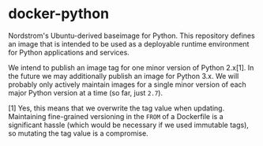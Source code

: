 # docker-python

Nordstrom's Ubuntu-derived baseimage for Python. This repository defines an image that is intended to be used as a deployable runtime environment for Python applications and services.

We intend to publish an image tag for one minor version of Python 2.x[1]. In the future we may additionally publish an image for Python 3.x. We will probably only actively maintain images for a single minor version of each major Python version at a time (so far, just `2.7`).

[1] Yes, this means that we overwrite the tag value when updating. Maintaining fine-grained versioning in the `FROM` of a Dockerfile is a significant hassle (which would be necessary if we used immutable tags), so mutating the tag value is a compromise.
